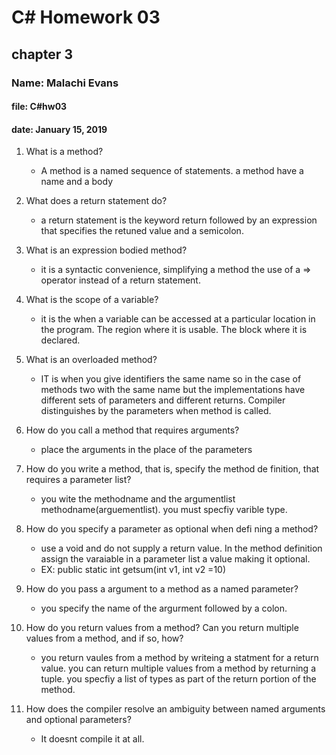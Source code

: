 # C# Homework 03

## chapter 3

### Name: Malachi Evans

#### file: C#hw03

#### date: January 15, 2019

1. What is a method?
    + A method is a named sequence of statements. a method have a name and a body

1. What does a return statement do?
    + a return statement is the keyword return followed by an expression that specifies the retuned value and a semicolon.

1. What is an expression bodied method?
    + it is a syntactic convenience, simplifying a method the use of a => operator instead of a return statement.  

1. What is the scope of a variable?
    + it is the when a variable can be accessed at a particular location in the program. The region where it is usable. The block where it is declared.

1. What is an overloaded method?
    + IT is when you give identifiers the same name so in the case of methods two with the same name but the implementations have different sets of parameters and different returns. Compiler distinguishes by the parameters when method is called.

1. How do you call a method that requires arguments?
    + place the arguments in the place of the parameters

1. How do you write a method, that is, specify the method de 
finition, that requires a parameter list?
    + you wite the methodname and the argumentlist methodname(arguementlist). you must specfiy varible type.

1. How do you specify a parameter as optional when defi 
ning a method?
    + use a void and do not supply a return value. In the method definition assign the varaiable in a parameter list a value making it optional.
    + EX: public static int getsum(int v1, int v2 =10)

1. How do you pass a argument to a method as a named parameter?
    + you specify the name of the argurment followed by a colon.

1. How do you return values from a method? Can you         return multiple values from a method, and if so,
    how?

   + you return vaules from a method by writeing a statment for a return value. you can return multiple values from a method by returning a tuple. you specfiy a list of types as part of the return portion of the method.
  
1. How does the compiler resolve an ambiguity between named arguments and optional parameters?
    + It doesnt compile it at all.
